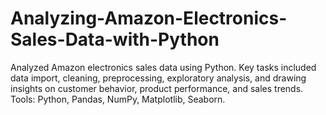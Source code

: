 # Analyzing-Amazon-Electronics-Sales-Data-with-Python
Analyzed Amazon electronics sales data using Python. Key tasks included data import, cleaning, preprocessing, exploratory analysis, and drawing insights on customer behavior, product performance, and sales trends. Tools: Python, Pandas, NumPy, Matplotlib, Seaborn.
